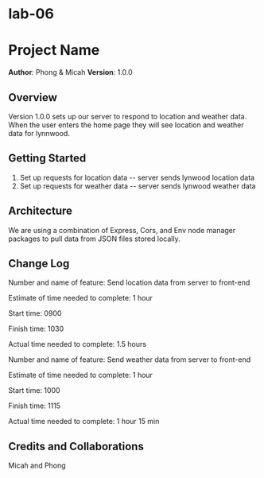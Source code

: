 # lab-06

# Project Name

**Author**: Phong & Micah
**Version**: 1.0.0 

## Overview
Version 1.0.0 sets up our server to respond to location and weather data.  When the user enters the home page they will see location and weather data for lynnwood.

## Getting Started
1.  Set up requests for location data
  -- server sends lynwood location data
2.  Set up requests for weather data
  -- server sends lynwood weather data

## Architecture
We are using a combination of Express, Cors, and Env node manager packages to pull data from JSON files stored locally.

## Change Log
Number and name of feature: Send location data from server to front-end

Estimate of time needed to complete: 1 hour

Start time: 0900

Finish time: 1030

Actual time needed to complete: 1.5 hours

Number and name of feature: Send weather data from server to front-end

Estimate of time needed to complete: 1 hour

Start time: 1000

Finish time: 1115

Actual time needed to complete: 1 hour 15 min

## Credits and Collaborations
Micah and Phong
